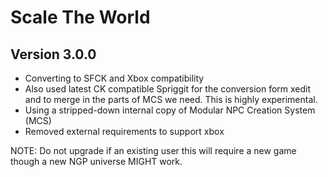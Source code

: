 # Scale The World

## Version 3.0.0
- Converting to SFCK and Xbox compatibility
- Also used latest CK compatible Spriggit for the conversion form xedit and to merge in the parts of MCS we need. This is highly experimental.
- Using a stripped-down internal copy of Modular NPC Creation System (MCS)
- Removed external requirements to support xbox

NOTE: Do not upgrade if an existing user this will require a new game though a new NGP universe MIGHT work. 
